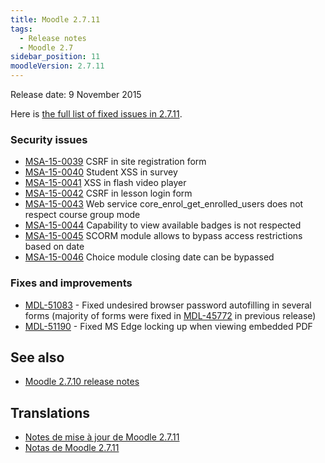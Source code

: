 ```yaml
---
title: Moodle 2.7.11
tags:
  - Release notes
  - Moodle 2.7
sidebar_position: 11
moodleVersion: 2.7.11
---
```


Release date: 9 November 2015

Here is [the full list of fixed issues in 2.7.11](https://tracker.moodle.org/secure/IssueNavigator!executeAdvanced.jspa?jqlQuery=project+%3D+mdl+AND+resolution+%3D+fixed+AND+fixVersion+in+%28%222.7.11%22%29+ORDER+BY+priority+DESC&runQuery=true&clear=true).

### Security issues

- [MSA-15-0039](https://moodle.org/mod/forum/discuss.php?d=323230) CSRF in site registration form
- [MSA-15-0040](https://moodle.org/mod/forum/discuss.php?d=323231) Student XSS in survey
- [MSA-15-0041](https://moodle.org/mod/forum/discuss.php?d=323232) XSS in flash video player
- [MSA-15-0042](https://moodle.org/mod/forum/discuss.php?d=323233) CSRF in lesson login form
- [MSA-15-0043](https://moodle.org/mod/forum/discuss.php?d=323234) Web service core_enrol_get_enrolled_users does not respect course group mode
- [MSA-15-0044](https://moodle.org/mod/forum/discuss.php?d=323235) Capability to view available badges is not respected
- [MSA-15-0045](https://moodle.org/mod/forum/discuss.php?d=323236) SCORM module allows to bypass access restrictions based on date
- [MSA-15-0046](https://moodle.org/mod/forum/discuss.php?d=323237) Choice module closing date can be bypassed

### Fixes and improvements

- [MDL-51083](https://tracker.moodle.org/browse/MDL-51083) - Fixed undesired browser password autofilling in several forms (majority of forms were fixed in [MDL-45772](https://tracker.moodle.org/browse/MDL-45772) in previous release)
- [MDL-51190](https://tracker.moodle.org/browse/MDL-51190) - Fixed MS Edge locking up when viewing embedded PDF

## See also

- [Moodle 2.7.10 release notes](/general/releases/2.7/2.7.10)

## Translations

- [Notes de mise à jour de Moodle 2.7.11](https://docs.moodle.org/fr/Notes_de_mise_à_jour_de_Moodle_2.7.11)
- [Notas de Moodle 2.7.11](https://docs.moodle.org/es/Notas_de_Moodle_2.7.11)
